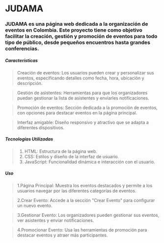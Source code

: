 # JUDAMA

### JUDAMA es una página web dedicada a la organización de eventos en Colombia. Este proyecto tiene como objetivo facilitar la creación, gestión y promoción de eventos para todo tipo de público, desde pequeños encuentros hasta grandes conferencias.

##### Características

> Creación de eventos: Los usuarios pueden crear y personalizar sus eventos, especificando detalles como fecha, hora, ubicación y descripción.

> Gestión de asistentes: Herramientas para que los organizadores puedan gestionar la lista de asistentes y enviarles notificaciones. 

> Promoción de eventos: Sección dedicada a la promoción de eventos, con opciones para destacar eventos en la página principal.

>Interfaz amigable: Diseño responsivo y atractivo que se adapta a diferentes dispositivos.

##### Tecnologías Utilizadas
> 
> 1.   HTML: Estructura de la página web.
> 2.   CSS: Estilos y diseño de la interfaz de usuario.
> 3.   JavaScript: Funcionalidad dinámica e interacción con el usuario.


##### Uso
>
> 1.Página Principal: Muestra los eventos destacados y permite a los usuarios navegar por las diferentes categorías de eventos.

> 2.Crear Evento: Accede a la sección "Crear Evento" para configurar un nuevo evento.

> 3.Gestionar Evento: Los organizadores pueden gestionar sus eventos, ver asistentes y enviar notificaciones.

> 4.Promocionar Evento: Usa las herramientas de promoción para destacar eventos y atraer más participantes.
